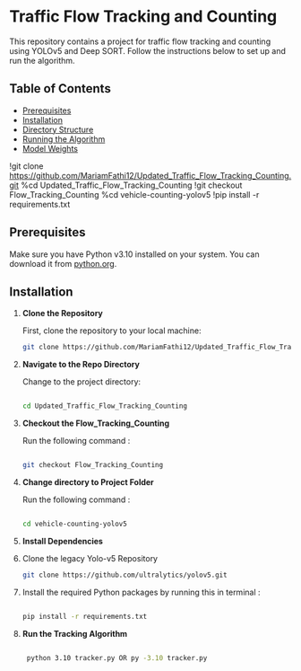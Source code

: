 # Traffic Flow Tracking and Counting

This repository contains a project for traffic flow tracking and counting using YOLOv5 and Deep SORT. Follow the instructions below to set up and run the algorithm.

## Table of Contents

- [Prerequisites](#prerequisites)
- [Installation](#installation)
- [Directory Structure](#directory-structure)
- [Running the Algorithm](#running-the-algorithm)
- [Model Weights](#model-weights)


!git clone https://github.com/MariamFathi12/Updated_Traffic_Flow_Tracking_Counting.git
%cd Updated_Traffic_Flow_Tracking_Counting
!git checkout Flow_Tracking_Counting
%cd vehicle-counting-yolov5
!pip install -r requirements.txt

## Prerequisites

Make sure you have Python v3.10 installed on your system. You can download it from [python.org](https://www.python.org/).

## Installation

1. **Clone the Repository**

   First, clone the repository to your local machine:
   ```bash
   git clone https://github.com/MariamFathi12/Updated_Traffic_Flow_Tracking_Counting.git

2. **Navigate to the Repo Directory**

    Change to the project directory:
    ```bash
   
   cd Updated_Traffic_Flow_Tracking_Counting

3. **Checkout the Flow_Tracking_Counting**  

    Run the following command :
    ```bash

    git checkout Flow_Tracking_Counting


4. **Change directory to Project Folder**    

    Run the following command :
    ```bash

    cd vehicle-counting-yolov5


5. **Install Dependencies**

1.  Clone the legacy Yolo-v5 Repository
    ```bash
    git clone https://github.com/ultralytics/yolov5.git

2.  Install the required Python packages by running this in terminal :
    ```bash

    pip install -r requirements.txt


6.  **Run the Tracking Algorithm**
    ```bash

     python 3.10 tracker.py OR py -3.10 tracker.py



